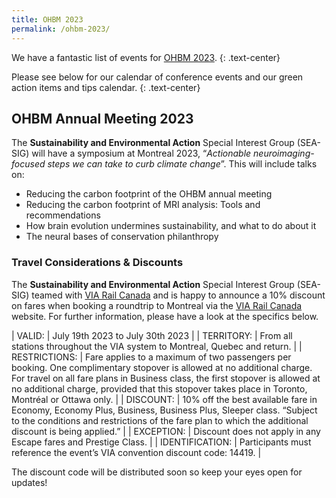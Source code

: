 ```yaml
---
title: OHBM 2023
permalink: /ohbm-2023/
---
```


We have a fantastic list of events for [OHBM 2023](https://www.humanbrainmapping.org/i4a/pages/index.cfm?pageid=4114).
{: .text-center}

Please see below for our calendar of conference events and our green action items and tips calendar.
{: .text-center}

## OHBM Annual Meeting 2023

The **Sustainability and Environmental Action** Special Interest Group (SEA-SIG) will have a symposium at Montreal 2023, “*Actionable neuroimaging-focused steps we can take to curb climate change*”. This will include talks on:
- Reducing the carbon footprint of the OHBM annual meeting
- Reducing the carbon footprint of MRI analysis: Tools and recommendations
- How brain evolution undermines sustainability, and what to do about it
- The neural bases of conservation philanthropy

### Travel Considerations & Discounts

The **Sustainability and Environmental Action** Special Interest Group (SEA-SIG) teamed with [VIA Rail Canada](https://www.viarail.ca/en) and is happy to announce a 10% discount on fares when booking a roundtrip to Montreal via the [VIA Rail Canada](https://www.viarail.ca/en) website. For further information, please have a look at the specifics below.
 
| VALID: | July 19th 2023 to July 30th 2023 |
| TERRITORY: | From all stations throughout the VIA system to Montreal, Quebec and return. |
| RESTRICTIONS: | Fare applies to a maximum of two passengers per booking. One  complimentary stopover is allowed at no additional charge. For travel on  all fare plans in Business class, the first stopover is allowed at no  additional charge, provided that this stopover takes place in Toronto,  Montréal or Ottawa only. |
| DISCOUNT: | 10% off the best available fare in Economy, Economy Plus, Business,  Business Plus, Sleeper class. “Subject to the conditions and  restrictions of the fare plan to which the additional discount is being  applied.” |
| EXCEPTION: | Discount does not apply in any Escape fares and Prestige Class. |
| IDENTIFICATION: | Participants must reference the event’s VIA convention discount code: 14419. |

The discount code will be distributed soon so keep your eyes open for updates!
